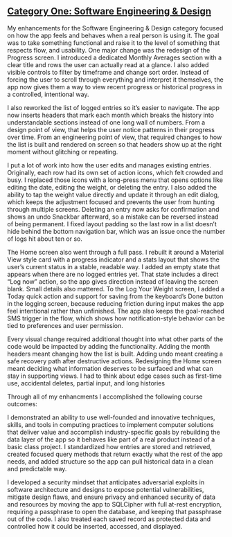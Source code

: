 ## <ins>Category One: Software Engineering & Design</ins>

My enhancements for the Software Engineering & Design category focused on how the app feels and behaves when a real person is using it. The goal was to take something functional and raise it to the level of something that respects flow, and usability. One major change was the redesign of the Progress screen. I introduced a dedicated Monthly Averages section with a clear title and rows the user can actually read at a glance. I also added visible controls to filter by timeframe and change sort order. Instead of forcing the user to scroll through everything and interpret it themselves, the app now gives them a way to view recent progress or historical progress in a controlled, intentional way.

I also reworked the list of logged entries so it’s easier to navigate. The app now inserts headers that mark each month which breaks the history into understandable sections instead of one long wall of numbers. From a design point of view, that helps the user notice patterns in their progress over time. From an engineering point of view, that required changes to how the list is built and rendered on screen so that headers show up at the right moment without glitching or repeating.

I put a lot of work into how the user edits and manages existing entries. Originally, each row had its own set of action icons, which felt crowded and busy. I replaced those icons with a long-press menu that opens options like editing the date, editing the weight, or deleting the entry. I also added the ability to tap the weight value directly and update it through an edit dialog, which keeps the adjustment focused and prevents the user from hunting through multiple screens. Deleting an entry now asks for confirmation and shows an undo Snackbar afterward, so a mistake can be reversed instead of being permanent. I fixed layout padding so the last row in a list doesn’t hide behind the bottom navigation bar, which was an issue once the number of logs hit about ten or so.

The Home screen also went through a full pass. I rebuilt it around a Material View style card with a progress indicator and a stats layout that shows the user’s current status in a stable, readable way. I added an empty state that appears when there are no logged entries yet. That state includes a direct “Log now” action, so the app gives direction instead of leaving the screen blank. Small details also mattered. To the Log Your Weight screen, I added a Today quick action and support for saving from the keyboard’s Done button in the logging screen, because reducing friction during input makes the app feel intentional rather than unfinished. The app also keeps the goal-reached SMS trigger in the flow, which shows how notification-style behavior can be tied to preferences and user permission.

Every visual change required additional thought into what other parts of the code would be impacted by adding the functionality. Adding the month headers meant changing how the list is built. Adding undo meant creating a safe recovery path after destructive actions. Redesigning the Home screen meant deciding what information deserves to be surfaced and what can stay in supporting views. I had to think about edge cases such as first-time use, accidental deletes, partial input, and long histories

Through all of my enhancments I accomplished the following course outcomes: 

I demonstrated an ability to use well-founded and innovative techniques, skills, and tools in computing practices to implement computer solutions that deliver value and accomplish industry-specific goals by rebuilding the data layer of the app so it behaves like part of a real product instead of a basic class project. I standardized how entries are stored and retrieved, created focused query methods that return exactly what the rest of the app needs, and added structure so the app can pull historical data in a clean and predictable way.

I developed a security mindset that anticipates adversarial exploits in software architecture and designs to expose potential vulnerabilities, mitigate design flaws, and ensure privacy and enhanced security of data and resources by moving the app to SQLCipher with full at-rest encryption, requiring a passphrase to open the database, and keeping that passphrase out of the code. I also treated each saved record as protected data and controlled how it could be inserted, accessed, and displayed.

